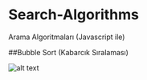 # Search-Algorithms
Arama Algoritmaları (Javascript ile)

##Bubble Sort (Kabarcık Sıralaması)

![alt text](https://github.com/semihgoz61/Search-Algorithms/blob/master/bubble/animation.gif "Buble Sort Animation")

